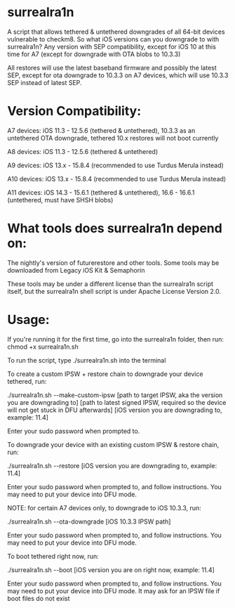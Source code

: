 # surrealra1n

A script that allows tethered & untethered downgrades of all 64-bit devices vulnerable to checkm8.
So what iOS versions can you downgrade to with surrealra1n? Any version with SEP compatibility, except for iOS 10 at this time for A7 (except for downgrade with OTA blobs to 10.3.3)

All restores will use the latest baseband firmware and possibly the latest SEP, except for ota downgrade to 10.3.3 on A7 devices, which will use 10.3.3 SEP instead of latest SEP.

# Version Compatibility:

A7 devices: iOS 11.3 - 12.5.6 (tethered & untethered), 10.3.3 as an untethered OTA downgrade, tethered 10.x restores will not boot currently

A8 devices: iOS 11.3 - 12.5.6 (tethered & untethered)

A9 devices: iOS 13.x - 15.8.4 (recommended to use Turdus Merula instead)

A10 devices: iOS 13.x - 15.8.4 (recommended to use Turdus Merula instead)

A11 devices: iOS 14.3 - 15.6.1 (tethered & untethered), 16.6 - 16.6.1 (untethered, must have SHSH blobs)

# What tools does surrealra1n depend on:

The nightly's version of futurerestore and other tools. Some tools may be downloaded from Legacy iOS Kit & Semaphorin

These tools may be under a different license than the surrealra1n script itself, but the surrealra1n shell script is under Apache License Version 2.0.

# Usage:

If you're running it for the first time, go into the surrealra1n folder, then run: chmod +x surrealra1n.sh

To run the script, type ./surrealra1n.sh into the terminal

To create a custom IPSW + restore chain to downgrade your device tethered, run:

./surrealra1n.sh --make-custom-ipsw [path to target IPSW, aka the version you are downgrading to] [path to latest signed IPSW, required so the device will not get stuck in DFU afterwards] [iOS version you are downgrading to, example: 11.4]

Enter your sudo password when prompted to.

To downgrade your device with an existing custom IPSW & restore chain, run:

./surrealra1n.sh --restore [iOS version you are downgrading to, example: 11.4]

Enter your sudo password when prompted to, and follow instructions. You may need to put your device into DFU mode.

NOTE: for certain A7 devices only, to downgrade to iOS 10.3.3, run:

./surrealra1n.sh --ota-downgrade [iOS 10.3.3 IPSW path]

Enter your sudo password when prompted to, and follow instructions. You may need to put your device into DFU mode.

To boot tethered right now, run:

./surrealra1n.sh --boot [iOS version you are on right now, example: 11.4]

Enter your sudo password when prompted to, and follow instructions. You may need to put your device into DFU mode. It may ask for an IPSW file if boot files do not exist
